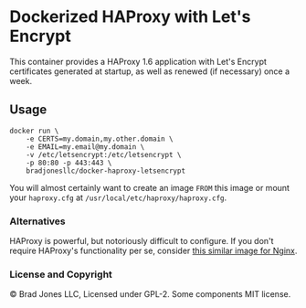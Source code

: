 # Dockerized HAProxy with Let's Encrypt

This container provides a HAProxy 1.6 application with Let's Encrypt certificates
generated at startup, as well as renewed (if necessary) once a week.

## Usage

```
docker run \
    -e CERTS=my.domain,my.other.domain \
    -e EMAIL=my.email@my.domain \
    -v /etc/letsencrypt:/etc/letsencrypt \
    -p 80:80 -p 443:443 \
    bradjonesllc/docker-haproxy-letsencrypt
```

You will almost certainly want to create an image `FROM` this image or
mount your `haproxy.cfg` at `/usr/local/etc/haproxy/haproxy.cfg`.

### Alternatives

HAProxy is powerful, but notoriously difficult to configure. If you don't require
HAProxy's functionality per se, consider [this similar image for Nginx](https://github.com/BradJonesLLC/docker-nginx-letsencrypt).

### License and Copyright

&copy; Brad Jones LLC, Licensed under GPL-2. Some components MIT license.
